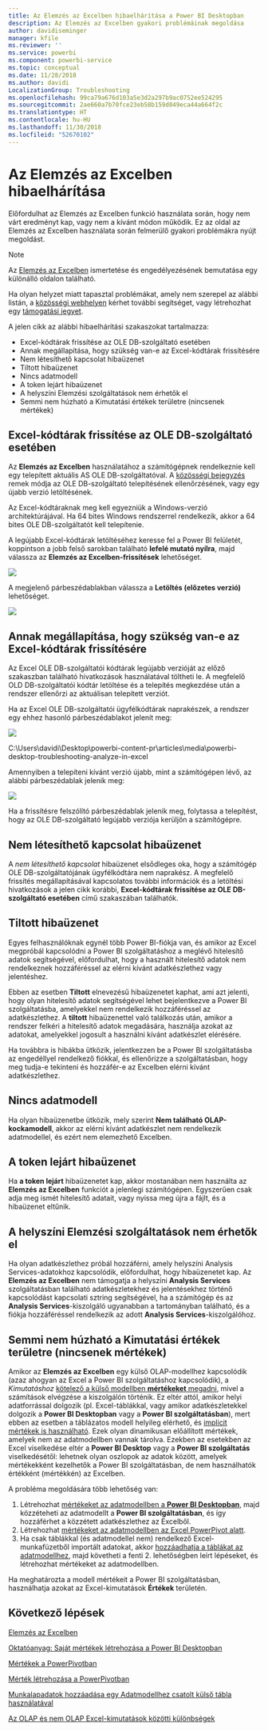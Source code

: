 ```yaml
---
title: Az Elemzés az Excelben hibaelhárítása a Power BI Desktopban
description: Az Elemzés az Excelben gyakori problémáinak megoldása
author: davidiseminger
manager: kfile
ms.reviewer: ''
ms.service: powerbi
ms.component: powerbi-service
ms.topic: conceptual
ms.date: 11/28/2018
ms.author: davidi
LocalizationGroup: Troubleshooting
ms.openlocfilehash: 99ca79a676d103a5e3d2a297b9ac0752ee524295
ms.sourcegitcommit: 2ae660a7b70fce23eb58b159d049eca44a664f2c
ms.translationtype: HT
ms.contentlocale: hu-HU
ms.lasthandoff: 11/30/2018
ms.locfileid: "52670102"
---
```

# <a name="troubleshooting-analyze-in-excel"></a>Az Elemzés az Excelben hibaelhárítása
Előfordulhat az Elemzés az Excelben funkció használata során, hogy nem várt eredményt kap, vagy nem a kívánt módon működik. Ez az oldal az Elemzés az Excelben használata során felmerülő gyakori problémákra nyújt megoldást.

> [!NOTE]
> Az [Elemzés az Excelben](service-analyze-in-excel.md) ismertetése és engedélyezésének bemutatása egy különálló oldalon található.
> 
> Ha olyan helyzet miatt tapasztal problémákat, amely nem szerepel az alábbi listán, a [közösségi webhelyen](http://community.powerbi.com/) kérhet további segítséget, vagy létrehozhat egy [támogatási jegyet](https://powerbi.microsoft.com/support/).
> 
> 

A jelen cikk az alábbi hibaelhárítási szakaszokat tartalmazza:

* Excel-kódtárak frissítése az OLE DB-szolgáltató esetében
* Annak megállapítása, hogy szükség van-e az Excel-kódtárak frissítésére
* Nem létesíthető kapcsolat hibaüzenet
* Tiltott hibaüzenet
* Nincs adatmodell
* A token lejárt hibaüzenet
* A helyszíni Elemzési szolgáltatások nem érhetők el
* Semmi nem húzható a Kimutatási értékek területre (nincsenek mértékek)

## <a name="update-excel-libraries-for-the-ole-db-provider"></a>Excel-kódtárak frissítése az OLE DB-szolgáltató esetében
Az **Elemzés az Excelben** használatához a számítógépnek rendelkeznie kell egy telepített aktuális AS OLE DB-szolgáltatóval. A [közösségi bejegyzés](http://community.powerbi.com/t5/Service/Analyze-in-Excel-Initialization-of-the-data-source-failed/m-p/30837#M8081) remek módja az OLE DB-szolgáltató telepítésének ellenőrzésének, vagy egy újabb verzió letöltésének.

Az Excel-kódtáraknak meg kell egyezniük a Windows-verzió architektúrájával. Ha 64 bites Windows rendszerrel rendelkezik, akkor a 64 bites OLE DB-szolgáltatót kell telepítenie.

A legújabb Excel-kódtárak letöltéséhez keresse fel a Power BI felületét, koppintson a jobb felső sarokban található **lefelé mutató nyílra**, majd válassza az **Elemzés az Excelben-frissítések** lehetőséget.

![](media/desktop-troubleshooting-analyze-in-excel/tshoot-analyze-excel_1.png)

A megjelenő párbeszédablakban válassza a **Letöltés (előzetes verzió)** lehetőséget.

![](media/desktop-troubleshooting-analyze-in-excel/tshoot-analyze-excel_2.png)

## <a name="determining-whether-you-need-to-update-your-excel-libraries"></a>Annak megállapítása, hogy szükség van-e az Excel-kódtárak frissítésére
Az Excel OLE DB-szolgáltatói kódtárak legújabb verzióját az előző szakaszban található hivatkozások használatával töltheti le. A megfelelő OLD DB-szolgáltatói kódtár letöltése és a telepítés megkezdése után a rendszer ellenőrzi az aktuálisan telepített verziót.

Ha az Excel OLE DB-szolgáltatói ügyfélkódtárak naprakészek, a rendszer egy ehhez hasonló párbeszédablakot jelenít meg:

![](media/desktop-troubleshooting-analyze-in-excel/troubleshoot-analyze-excel_3.png)

C:\Users\davidi\Desktop\powerbi-content-pr\articles\media\powerbi-desktop-troubleshooting-analyze-in-excel

Amennyiben a telepíteni kívánt verzió újabb, mint a számítógépen lévő, az alábbi párbeszédablak jelenik meg:

![](media/desktop-troubleshooting-analyze-in-excel/troubleshoot-analyze-excel_2.png)

Ha a frissítésre felszólító párbeszédablak jelenik meg, folytassa a telepítést, hogy az OLE DB-szolgáltató legújabb verziója kerüljön a számítógépre.

## <a name="connection-cannot-be-made-error"></a>Nem létesíthető kapcsolat hibaüzenet
A *nem létesíthető kapcsolat* hibaüzenet elsődleges oka, hogy a számítógép OLE DB-szolgáltatójának ügyfélkódtára nem naprakész. A megfelelő frissítés megállapításával kapcsolatos további információk és a letöltési hivatkozások a jelen cikk korábbi, **Excel-kódtárak frissítése az OLE DB-szolgáltató esetében** című szakaszában találhatók.

## <a name="forbidden-error"></a>Tiltott hibaüzenet
Egyes felhasználóknak egynél több Power BI-fiókja van, és amikor az Excel megpróbál kapcsolódni a Power BI szolgáltatáshoz a meglévő hitelesítő adatok segítségével, előfordulhat, hogy a használt hitelesítő adatok nem rendelkeznek hozzáféréssel az elérni kívánt adatkészlethez vagy jelentéshez.

Ebben az esetben **Tiltott** elnevezésű hibaüzenetet kaphat, ami azt jelenti, hogy olyan hitelesítő adatok segítségével lehet bejelentkezve a Power BI szolgáltatásba, amelyekkel nem rendelkezik hozzáféréssel az adatkészlethez. A **tiltott** hibaüzenettel való találkozás után, amikor a rendszer felkéri a hitelesítő adatok megadására, használja azokat az adatokat, amelyekkel jogosult a használni kívánt adatkészlet elérésére.

Ha továbbra is hibákba ütközik, jelentkezzen be a Power BI szolgáltatásba az engedéllyel rendelkező fiókkal, és ellenőrizze a szolgáltatásban, hogy meg tudja-e tekinteni és hozzáfér-e az Excelben elérni kívánt adatkészlethez.

## <a name="no-data-models"></a>Nincs adatmodell
Ha olyan hibaüzenetbe ütközik, mely szerint **Nem található OLAP-kockamodell**, akkor az elérni kívánt adatkészlet nem rendelkezik adatmodellel, és ezért nem elemezhető Excelben.

## <a name="token-expired-error"></a>A token lejárt hibaüzenet
Ha **a token lejárt** hibaüzenetet kap, akkor mostanában nem használta az **Elemzés az Excelben** funkciót a jelenlegi számítógépen. Egyszerűen csak adja meg ismét hitelesítő adatait, vagy nyissa meg újra a fájlt, és a hibaüzenet eltűnik.

## <a name="unable-to-access-on-premises-analysis-services"></a>A helyszíni Elemzési szolgáltatások nem érhetők el
Ha olyan adatkészlethez próbál hozzáférni, amely helyszíni Analysis Services-adatokhoz kapcsolódik, előfordulhat, hogy hibaüzenetet kap. Az **Elemzés az Excelben** nem támogatja a helyszíni **Analysis Services** szolgáltatásban található adatkészletekhez és jelentésekhez történő kapcsolódást kapcsolati sztring segítségével, ha a számítógép és az **Analysis Services**-kiszolgáló ugyanabban a tartományban található, és a fiókja hozzáféréssel rendelkezik az adott **Analysis Services**-kiszolgálóhoz.

## <a name="cant-drag-anything-to-the-pivottable-values-area-no-measures"></a>Semmi nem húzható a Kimutatási értékek területre (nincsenek mértékek)
Amikor az **Elemzés az Excelben** egy külső OLAP-modellhez kapcsolódik (azaz ahogyan az Excel a Power BI szolgáltatáshoz kapcsolódik), a *Kimutatáshoz* [kötelező a külső modellben **mértékeket** megadni](https://support.microsoft.com/kb/234700), mivel a számítások elvégzése a kiszolgálón történik. Ez eltér attól, amikor helyi adatforrással dolgozik (pl. Excel-táblákkal, vagy amikor adatkészletekkel dolgozik a **Power BI Desktopban** vagy a **Power BI szolgáltatásban**), mert ebben az esetben a táblázatos modell helyileg elérhető, és [implicit mértékek is használható](https://msdn.microsoft.com/library/gg399077.aspx). Ezek olyan dinamikusan előállított mértékek, amelyek nem az adatmodellben vannak tárolva. Ezekben az esetekben az Excel viselkedése eltér a **Power BI Desktop** vagy a **Power BI szolgáltatás** viselkedésétől: lehetnek olyan oszlopok az adatok között, amelyek mértékekként kezelhetők a Power BI szolgáltatásban, de nem használhatók értékként (mértékkén) az Excelben.

A probléma megoldására több lehetőség van:

1. Létrehozhat [mértékeket az adatmodellben a **Power BI Desktopban**](desktop-tutorial-create-measures.md), majd közzéteheti az adatmodellt a **Power BI szolgáltatásban**, és így hozzáférhet a közzétett adatkészlethez az Excelből.
2. Létrehozhat [mértékeket az adatmodellben az Excel PowerPivot alatt](https://support.office.com/article/Create-a-Measure-in-Power-Pivot-d3cc1495-b4e5-48e7-ba98-163022a71198).
3. Ha csak táblákkal (és adatmodellel nem) rendelkező Excel-munkafüzetből importált adatokat, akkor [hozzáadhatja a táblákat az adatmodellhez](https://support.office.com/article/Add-worksheet-data-to-a-Data-Model-using-a-linked-table-d3665fc3-99b0-479d-ba09-a37640f5be42), majd követheti a fenti 2. lehetőségben leírt lépéseket, és létrehozhat mértékeket az adatmodellben.

Ha meghatározta a modell mértékeit a Power BI szolgáltatásban, használhatja azokat az Excel-kimutatások **Értékek** területén.

## <a name="next-steps"></a>Következő lépések
[Elemzés az Excelben](service-analyze-in-excel.md)

[Oktatóanyag: Saját mértékek létrehozása a Power BI Desktopban](desktop-tutorial-create-measures.md)

[Mértékek a PowerPivotban](https://msdn.microsoft.com/library/gg399077.aspx)

[Mérték létrehozása a PowerPivotban](https://support.office.com/article/Create-a-Measure-in-Power-Pivot-d3cc1495-b4e5-48e7-ba98-163022a71198)

[Munkalapadatok hozzáadása egy Adatmodellhez csatolt külső tábla használatával](https://support.office.com/article/Add-worksheet-data-to-a-Data-Model-using-a-linked-table-d3665fc3-99b0-479d-ba09-a37640f5be42)

[Az OLAP és nem OLAP Excel-kimutatások közötti különbségek](https://support.microsoft.com/kb/234700)

